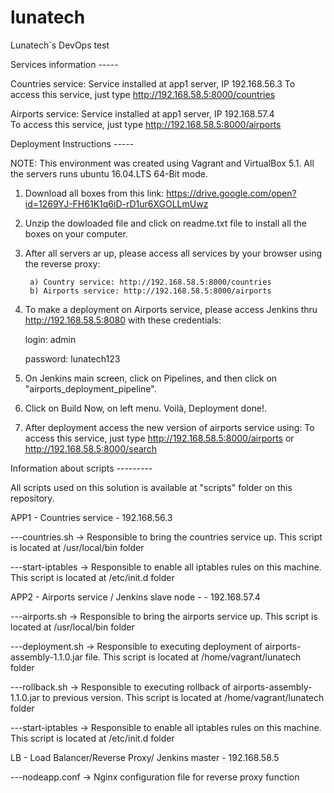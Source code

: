 ﻿# lunatech
Lunatech´s DevOps test

Services information -----

Countries service:
	Service installed at app1 server, IP 192.168.56.3
	To access this service, just type http://192.168.58.5:8000/countries

Airports service:
	Service installed at app1 server, IP 192.168.57.4	
        To access this service, just type http://192.168.58.5:8000/airports


Deployment Instructions -----

NOTE: This environment was created using Vagrant and VirtualBox 5.1. All the servers runs ubuntu 16.04.LTS 64-Bit mode. 

1) Download all boxes from this link: https://drive.google.com/open?id=1269YJ-FH61K1q6iD-rD1ur6XGOLLmUwz

2) Unzip the dowloaded file and click on readme.txt file to install all the boxes on your computer. 

3) After all servers ar up, please access all services by your browser using the reverse proxy:

 		a) Country service: http://192.168.58.5:8000/countries
		b) Airports service: http://192.168.58.5:8000/airports

4) To make a deployment on Airports service, please access Jenkins thru http://192.168.58.5:8080 with these credentials:
	
	login: admin

	password: lunatech123

5) On Jenkins main screen, click on Pipelines, and then click on "airports_deployment_pipeline". 

6) Click on Build Now, on left menu. Voilà, Deployment done!. 

7) After deployment access the new version of airports service using:
To access this service, just type http://192.168.58.5:8000/airports or http://192.168.58.5:8000/search



Information about scripts ---------

All scripts used on this solution is available at "scripts" folder on this repository. 

APP1 - Countries service - 192.168.56.3

---countries.sh -> Responsible to bring the countries service up. This script is located at /usr/local/bin folder

---start-iptables -> Responsible to enable all iptables rules on this machine. This script is located at /etc/init.d folder


APP2 - Airports service / Jenkins slave node - - 192.168.57.4

---airports.sh -> Responsible to bring the airports service up. This script is located at /usr/local/bin folder

---deployment.sh -> Responsible to executing deployment of airports-assembly-1.1.0.jar file. This script is located at /home/vagrant/lunatech folder

---rollback.sh -> Responsible to executing rollback of airports-assembly-1.1.0.jar to previous version. This script is located at /home/vagrant/lunatech folder

---start-iptables -> Responsible to enable all iptables rules on this machine. This script is located at /etc/init.d folder


LB - Load Balancer/Reverse Proxy/ Jenkins master - 192.168.58.5

---nodeapp.conf -> Nginx configuration file for reverse proxy function



	 
